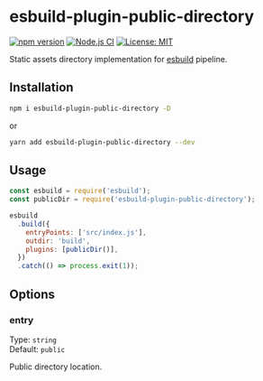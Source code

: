 # esbuild-plugin-public-directory

[![npm version][package-version-badge]][package-version]
[![Node.js CI](https://github.com/karolis-sh/esbuild-plugin-public-directory/actions/workflows/node.js.yml/badge.svg)](https://github.com/karolis-sh/esbuild-plugin-public-directory/actions/workflows/node.js.yml)
[![License: MIT](https://img.shields.io/badge/license-mit-yellow.svg)](https://opensource.org/licenses/MIT)

Static assets directory implementation for [esbuild](https://esbuild.github.io/)
pipeline.

## Installation

```bash
npm i esbuild-plugin-public-directory -D
```

or

```bash
yarn add esbuild-plugin-public-directory --dev
```

## Usage

```js
const esbuild = require('esbuild');
const publicDir = require('esbuild-plugin-public-directory');

esbuild
  .build({
    entryPoints: ['src/index.js'],
    outdir: 'build',
    plugins: [publicDir()],
  })
  .catch(() => process.exit(1));
```

## Options

### entry

Type: `string`<br>
Default: `public`

Public directory location.

[package-version-badge]: https://badge.fury.io/js/esbuild-plugin-public-directory.svg
[package-version]: https://www.npmjs.com/package/esbuild-plugin-public-directory

